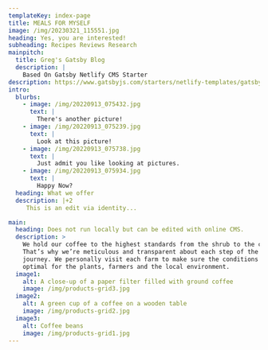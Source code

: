 ```yaml
---
templateKey: index-page
title: MEALS FOR MYSELF
image: /img/20230321_115551.jpg
heading: Yes, you are interested!
subheading: Recipes Reviews Research
mainpitch:
  title: Greg's Gatsby Blog
  description: |
    Based On Gatsby Netlify CMS Starter
description: https://www.gatsbyjs.com/starters/netlify-templates/gatsby-starter-netlify-cms/
intro:
  blurbs:
    - image: /img/20220913_075432.jpg
      text: |
        There's another picture!
    - image: /img/20220913_075239.jpg
      text: |
        Look at this picture!
    - image: /img/20220913_075738.jpg
      text: |
        Just admit you like looking at pictures.
    - image: /img/20220913_075934.jpg
      text: |
        Happy Now?
  heading: What we offer
  description: |+2
     This is an edit via identity...

main:
  heading: Does not run locally but can be edited with online CMS.
  description: >
    We hold our coffee to the highest standards from the shrub to the cup.
    That’s why we’re meticulous and transparent about each step of the coffee’s
    journey. We personally visit each farm to make sure the conditions are
    optimal for the plants, farmers and the local environment.
  image1:
    alt: A close-up of a paper filter filled with ground coffee
    image: /img/products-grid3.jpg
  image2:
    alt: A green cup of a coffee on a wooden table
    image: /img/products-grid2.jpg
  image3:
    alt: Coffee beans
    image: /img/products-grid1.jpg
---
```

